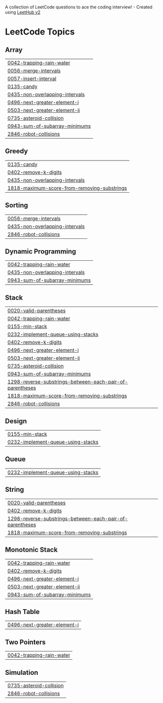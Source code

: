A collection of LeetCode questions to ace the coding interview! - Created using [LeetHub v2](https://github.com/arunbhardwaj/LeetHub-2.0)
<!---LeetCode Topics Start-->
# LeetCode Topics
## Array
|  |
| ------- |
| [0042-trapping-rain-water](https://github.com/tarun02jain/code-dump/tree/master/0042-trapping-rain-water) |
| [0056-merge-intervals](https://github.com/tarun02jain/code-dump/tree/master/0056-merge-intervals) |
| [0057-insert-interval](https://github.com/tarun02jain/code-dump/tree/master/0057-insert-interval) |
| [0135-candy](https://github.com/tarun02jain/code-dump/tree/master/0135-candy) |
| [0435-non-overlapping-intervals](https://github.com/tarun02jain/code-dump/tree/master/0435-non-overlapping-intervals) |
| [0496-next-greater-element-i](https://github.com/tarun02jain/code-dump/tree/master/0496-next-greater-element-i) |
| [0503-next-greater-element-ii](https://github.com/tarun02jain/code-dump/tree/master/0503-next-greater-element-ii) |
| [0735-asteroid-collision](https://github.com/tarun02jain/code-dump/tree/master/0735-asteroid-collision) |
| [0943-sum-of-subarray-minimums](https://github.com/tarun02jain/code-dump/tree/master/0943-sum-of-subarray-minimums) |
| [2846-robot-collisions](https://github.com/tarun02jain/code-dump/tree/master/2846-robot-collisions) |
## Greedy
|  |
| ------- |
| [0135-candy](https://github.com/tarun02jain/code-dump/tree/master/0135-candy) |
| [0402-remove-k-digits](https://github.com/tarun02jain/code-dump/tree/master/0402-remove-k-digits) |
| [0435-non-overlapping-intervals](https://github.com/tarun02jain/code-dump/tree/master/0435-non-overlapping-intervals) |
| [1818-maximum-score-from-removing-substrings](https://github.com/tarun02jain/code-dump/tree/master/1818-maximum-score-from-removing-substrings) |
## Sorting
|  |
| ------- |
| [0056-merge-intervals](https://github.com/tarun02jain/code-dump/tree/master/0056-merge-intervals) |
| [0435-non-overlapping-intervals](https://github.com/tarun02jain/code-dump/tree/master/0435-non-overlapping-intervals) |
| [2846-robot-collisions](https://github.com/tarun02jain/code-dump/tree/master/2846-robot-collisions) |
## Dynamic Programming
|  |
| ------- |
| [0042-trapping-rain-water](https://github.com/tarun02jain/code-dump/tree/master/0042-trapping-rain-water) |
| [0435-non-overlapping-intervals](https://github.com/tarun02jain/code-dump/tree/master/0435-non-overlapping-intervals) |
| [0943-sum-of-subarray-minimums](https://github.com/tarun02jain/code-dump/tree/master/0943-sum-of-subarray-minimums) |
## Stack
|  |
| ------- |
| [0020-valid-parentheses](https://github.com/tarun02jain/code-dump/tree/master/0020-valid-parentheses) |
| [0042-trapping-rain-water](https://github.com/tarun02jain/code-dump/tree/master/0042-trapping-rain-water) |
| [0155-min-stack](https://github.com/tarun02jain/code-dump/tree/master/0155-min-stack) |
| [0232-implement-queue-using-stacks](https://github.com/tarun02jain/code-dump/tree/master/0232-implement-queue-using-stacks) |
| [0402-remove-k-digits](https://github.com/tarun02jain/code-dump/tree/master/0402-remove-k-digits) |
| [0496-next-greater-element-i](https://github.com/tarun02jain/code-dump/tree/master/0496-next-greater-element-i) |
| [0503-next-greater-element-ii](https://github.com/tarun02jain/code-dump/tree/master/0503-next-greater-element-ii) |
| [0735-asteroid-collision](https://github.com/tarun02jain/code-dump/tree/master/0735-asteroid-collision) |
| [0943-sum-of-subarray-minimums](https://github.com/tarun02jain/code-dump/tree/master/0943-sum-of-subarray-minimums) |
| [1298-reverse-substrings-between-each-pair-of-parentheses](https://github.com/tarun02jain/code-dump/tree/master/1298-reverse-substrings-between-each-pair-of-parentheses) |
| [1818-maximum-score-from-removing-substrings](https://github.com/tarun02jain/code-dump/tree/master/1818-maximum-score-from-removing-substrings) |
| [2846-robot-collisions](https://github.com/tarun02jain/code-dump/tree/master/2846-robot-collisions) |
## Design
|  |
| ------- |
| [0155-min-stack](https://github.com/tarun02jain/code-dump/tree/master/0155-min-stack) |
| [0232-implement-queue-using-stacks](https://github.com/tarun02jain/code-dump/tree/master/0232-implement-queue-using-stacks) |
## Queue
|  |
| ------- |
| [0232-implement-queue-using-stacks](https://github.com/tarun02jain/code-dump/tree/master/0232-implement-queue-using-stacks) |
## String
|  |
| ------- |
| [0020-valid-parentheses](https://github.com/tarun02jain/code-dump/tree/master/0020-valid-parentheses) |
| [0402-remove-k-digits](https://github.com/tarun02jain/code-dump/tree/master/0402-remove-k-digits) |
| [1298-reverse-substrings-between-each-pair-of-parentheses](https://github.com/tarun02jain/code-dump/tree/master/1298-reverse-substrings-between-each-pair-of-parentheses) |
| [1818-maximum-score-from-removing-substrings](https://github.com/tarun02jain/code-dump/tree/master/1818-maximum-score-from-removing-substrings) |
## Monotonic Stack
|  |
| ------- |
| [0042-trapping-rain-water](https://github.com/tarun02jain/code-dump/tree/master/0042-trapping-rain-water) |
| [0402-remove-k-digits](https://github.com/tarun02jain/code-dump/tree/master/0402-remove-k-digits) |
| [0496-next-greater-element-i](https://github.com/tarun02jain/code-dump/tree/master/0496-next-greater-element-i) |
| [0503-next-greater-element-ii](https://github.com/tarun02jain/code-dump/tree/master/0503-next-greater-element-ii) |
| [0943-sum-of-subarray-minimums](https://github.com/tarun02jain/code-dump/tree/master/0943-sum-of-subarray-minimums) |
## Hash Table
|  |
| ------- |
| [0496-next-greater-element-i](https://github.com/tarun02jain/code-dump/tree/master/0496-next-greater-element-i) |
## Two Pointers
|  |
| ------- |
| [0042-trapping-rain-water](https://github.com/tarun02jain/code-dump/tree/master/0042-trapping-rain-water) |
## Simulation
|  |
| ------- |
| [0735-asteroid-collision](https://github.com/tarun02jain/code-dump/tree/master/0735-asteroid-collision) |
| [2846-robot-collisions](https://github.com/tarun02jain/code-dump/tree/master/2846-robot-collisions) |
<!---LeetCode Topics End-->